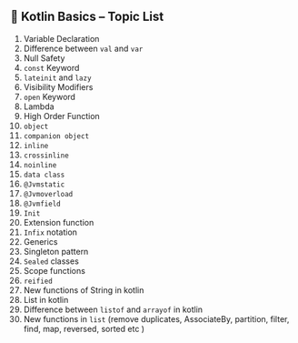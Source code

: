 ## 📘 Kotlin Basics – Topic List

1. Variable Declaration  
2. Difference between `val` and `var`  
3. Null Safety  
4. `const` Keyword  
5. `lateinit` and `lazy`  
6. Visibility Modifiers  
7. `open` Keyword  
8. Lambda  
9. High Order Function  
10. `object`  
11. `companion object`  
12. `inline`  
13. `crossinline`  
14. `noinline`  
15. `data class`
16. `@Jvmstatic`
17. `@Jvmoverload`
18. `@Jvmfield` 
19. `Init`
20. Extension function 
21. `Infix` notation 
22. Generics 
23. Singleton pattern
24. `Sealed` classes
25. Scope functions
26. `reified` 
27. New functions of String in kotlin
28. List in kotlin
29. Difference between `listof` and `arrayof` in kotlin
30. New functions in `list` (remove duplicates, AssociateBy, partition, filter, find, map, reversed, sorted etc )
